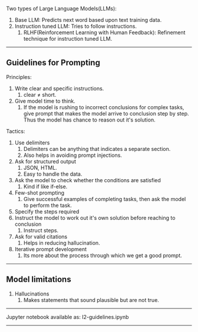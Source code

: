 
Two types of Large Language Models(LLMs):
1. Base LLM: Predicts next word based upon text training data.
2. Instruction tuned LLM: Tries to follow instructions.
	1. RLHF(Reinforcement Learning with Human Feedback): Refinement technique for  instruction tuned LLM.

----
## Guidelines for Prompting

Principles:
1. Write clear and specific instructions.
	1. clear $\not =$ short.
2. Give model time to think.
	1. If the model is rushing to incorrect conclusions for complex tasks, give prompt that makes the model arrive to conclusion step by step. Thus the model has chance to reason out it's solution.

Tactics:
1. Use delimiters
	1. Delimiters can be anything that indicates a separate section.
	2. Also helps in avoiding prompt injections.
3. Ask for structured output
	1. JSON, HTML.
	2. Easy to handle the data.
5. Ask the model to check whether the conditions are satisfied
	1. Kind if like if-else.
6. Few-shot prompting
	1. Give successful examples of completing tasks, then ask the model to perform the task.
7. Specify the steps required
8. Instruct the model to work out it's own solution before reaching to conclusion
	1. Instruct steps.
9. Ask for valid citations
	1. Helps in reducing hallucination.
10. Iterative prompt development
	1. Its more about the process through which we get a good prompt.

----
## Model limitations

1. Hallucinations
	1. Makes statements that sound plausible but are not true.

----
Jupyter notebook available as: I2-guidelines.ipynb

----
